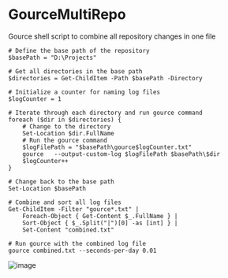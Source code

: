 # GourceMultiRepo
Gource shell script to combine all repository changes in one file
```
# Define the base path of the repository
$basePath = "D:\Projects" 

# Get all directories in the base path
$directories = Get-ChildItem -Path $basePath -Directory

# Initialize a counter for naming log files
$logCounter = 1

# Iterate through each directory and run gource command
foreach ($dir in $directories) {
    # Change to the directory
    Set-Location $dir.FullName
    # Run the gource command
	$logFilePath = "$basePath\gource$logCounter.txt"
    gource   --output-custom-log $logFilePath $basePath\$dir
    $logCounter++
}

# Change back to the base path
Set-Location $basePath

# Combine and sort all log files
Get-ChildItem -Filter "gource*.txt" | 
    Foreach-Object { Get-Content $_.FullName } | 
    Sort-Object { $_.Split("|")[0] -as [int] } | 
    Set-Content "combined.txt"

# Run gource with the combined log file
gource combined.txt --seconds-per-day 0.01

```
![image](https://github.com/TheSmallPixel/GourceMultiRepo/assets/25280244/f18a7e22-0cf1-44da-b49a-3fac7ccf3459)
